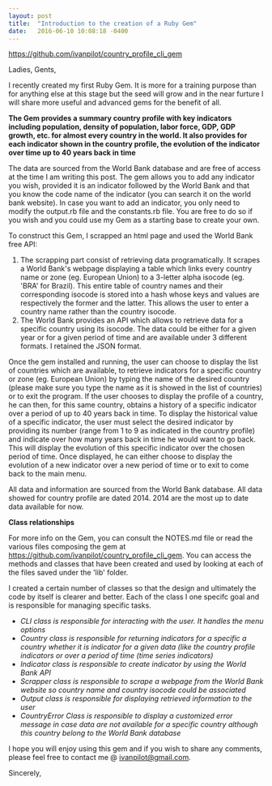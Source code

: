 ```yaml
---
layout: post
title:  "Introduction to the creation of a Ruby Gem"
date:   2016-06-10 10:08:18 -0400
---
```



https://github.com/ivanpilot/country_profile_cli_gem

Ladies, Gents,

I recently created my first Ruby Gem. It is more for a training purpose than for anything else at this stage but the seed will grow and in the near furture I will share more useful and advanced gems for the benefit of all.

**The Gem provides a summary country profile with key indicators including population, density of population, labor force, GDP, GDP growth, etc. for almost every country in the world. It also provides for each indicator shown in the country profile, the evolution of the indicator over time up to 40 years back in time**

The data are sourced from the World Bank database and are free of access at the time I am writing this post. The gem allows you to add any indicator you wish, provided it is an indicator followed by the World Bank and that you know the code name of the indicator (you can search it on the world bank website). In case you want to add an indicator, you only need to modify the output.rb file and the constants.rb file. You are free to do so if you wish and you could use my Gem as a starting base to create your own.

To construct this Gem, I scrapped an html page and used the World Bank free API:

1. The scrapping part consist of retrieving data programatically. It scrapes a World Bank's webpage displaying a table which links every country name or zone (eg. European Union) to a 3-letter alpha isocode (eg. 'BRA' for Brazil). This entire table of country names and their corresponding isocode is stored into a hash whose keys and values are respectively the former and the latter. This allows the user to enter a country name rather than the country isocode.
2. The World Bank provides an API which allows to retrieve data for a specific country using its isocode. The data could be either for a given year or for a given period of time and are available under 3 different formats. I retained the JSON format.

Once the gem installed and running, the user can choose to display the list of countries which are available, to retrieve indicators for a specific country or zone (eg. European Union) by typing the name of the desired country (please make sure you type the name as it is showed in the list of countries) or to exit the program. If the user chooses to display the profile of a country, he can then, for this same country, obtains a history of a specific indicator over a period of up to 40 years back in time. To display the historical value of a specific indicator, the user must select the desired indicator by providing its number (range from 1 to 9 as indicated in the country profile) and indicate over how many years back in time he would want to go back. This will display the evolution of this specific indicator over the chosen period of time. Once displayed, he can either choose to display the evolution of a new indicator over a new period of time or to exit to come back to the main menu.

All data and information are sourced from the World Bank database. All data showed for country profile are dated 2014. 2014 are the most up to date data available for now.

**Class relationships**

For more info on the Gem, you can consult the NOTES.md file or read the various files composing the gem at https://github.com/ivanpilot/country_profile_cli_gem. You can access the methods and classes that have been created and used by looking at each of the files saved under the 'lib' folder.

I created a certain number of classes so that the design and ultimately the code by itself is clearer and better. Each of the class I one specifc goal and is responsible for managing specific tasks.

*   *CLI class is responsible for interacting with the user. It handles the menu options*
*   *Country class is responsible for returning indicators for a specific a country whether it is indicator for a given data (like the country profile indicators or over a period of time (time series indicators)*
*   *Indicator class is responsible to create indicator by using the World Bank API*
*   *Scrapper class is responsible to scrape a webpage from the World Bank website so country name and country isocode could be associated*
*   *Output class is responsible for displaying retrieved information to the user*
*   *CountryError Class is responsible to display a customized error message in case data are not available for a specific country although this country belong to the World Bank database*


I hope you will enjoy using this gem and if you wish to share any comments, please feel free to contact me @ ivanpilot@gmail.com.

Sincerely,

